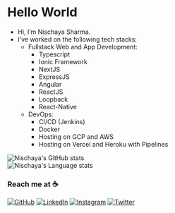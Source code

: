 # Hello World
- Hi, I’m Nischaya Sharma.
- I’ve worked on the following tech stacks: 
   - Fullstack Web and App Development:
      - Typescript
      - Ionic Framework
      - NextJS
      - ExpressJS
      - Angular
      - ReactJS
      - Loopback
      - React-Native
    - DevOps:
      - CI/CD (Jenkins)
      - Docker
      - Hosting on GCP and AWS
      - Hosting on Vercel and Heroku with Pipelines

![Nischaya's GitHub stats](https://github-readme-stats.vercel.app/api?username=NischayaSharma&theme=dark&show_icons=true)
<br>
![Nischaya's Language stats](https://github-readme-stats-eight-theta.vercel.app/api/top-langs/?username=NischayaSharma&layout=compact&lang_count=8&theme=dark)



### Reach me at ☕
<p align="left">
	<a target="_blank" href="https://github.com/NischayaSharma"><img src="https://img.icons8.com/bubbles/50/000000/github.png" alt="GitHub"/></a>
	<a target="_blank" href="https://www.linkedin.com/in/nischaya/"><img src="https://img.icons8.com/bubbles/50/000000/linkedin.png" alt="LinkedIn"/></a>
	<a target="_blank" href="https://www.instagram.com/nischaya.sharma/"><img src="https://img.icons8.com/bubbles/50/000000/instagram.png" alt="Instagram"/></a>
	<a target="_blank" href="mailto:nischaya.gq@gmail.com"><img src="https://img.icons8.com/bubbles/50/000000/gmail.png" alt="Twitter"/></a>
</p>


